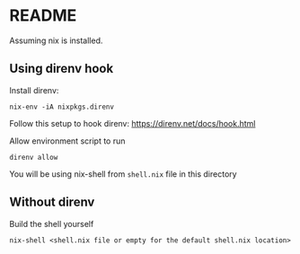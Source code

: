 # README

Assuming nix is installed.

## Using direnv hook

Install direnv:


```
nix-env -iA nixpkgs.direnv
```

Follow this setup to hook direnv: https://direnv.net/docs/hook.html

Allow environment script to run

```
direnv allow
```

You will be using nix-shell from `shell.nix` file in this directory

## Without direnv

Build the shell yourself

```
nix-shell <shell.nix file or empty for the default shell.nix location>
```

